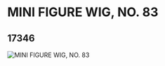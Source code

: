 # MINI FIGURE WIG, NO. 83
## 17346
![MINI FIGURE WIG, NO. 83](https://lc-www-live-s.legocdn.com/media/bricks/5/2/6079107.jpg)
